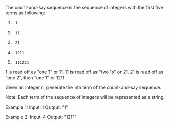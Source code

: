 The count-and-say sequence is the sequence of integers with the first five terms as following:
1.      1
2.      11
3.      21
4.      1211
5.      111221

1 is read off as "one 1" or 11.
11 is read off as "two 1s" or 21.
21 is read off as "one 2", then "one 1" or 1211

Given an integer n, generate the nth term of the count-and-say sequence.

Note: Each term of the sequence of integers will be represented as a string.

Example 1:
    Input: 1
    Output: "1"

Example 2:
    Input: 4
    Output: "1211"
